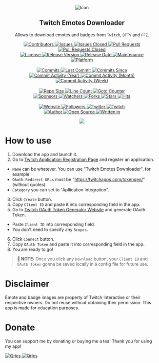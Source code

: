 <p align="center">
	<img alt="Icon" src="https://github.com/GreenComfyTea/Twitch-Emotes-Downloader/assets/30152047/44a7517c-abce-40d6-851f-957b376ae394" />
	<h2 align="center"><b>Twitch Emotes Downloader</b></h2>
	<p align="center">Allows to download emotes and badges from <code>Twitch</code>, <code>BTTV</code> and <code>FFZ</code>.</p>
</p>

<p align="center">
	<a href="https://github.com/greencomfytea/twitch-emotes-downloader/graphs/contributors">
		<img alt="Contributors" src="https://custom-icon-badges.demolab.com/github/contributors/greencomfytea/twitch-emotes-downloader?logo=person-add" />
	</a>
	<a href="https://github.com/greencomfytea/twitch-emotes-downloader/issues">
		<img alt="Issues" src="https://custom-icon-badges.demolab.com/github/issues/greencomfytea/twitch-emotes-downloader?logo=issue-opened" />
	</a>
	<a href="https://github.com/greencomfytea/twitch-emotes-downloader/issues">
		<img alt="Issues Closed" src="https://custom-icon-badges.demolab.com/github/issues-closed/greencomfytea/twitch-emotes-downloader?logo=issue-closed" />
	</a>
	<a href="https://github.com/greencomfytea/twitch-emotes-downloader/pulls">
		<img alt="Pull Requests" src="https://custom-icon-badges.demolab.com/github/issues-pr/greencomfytea/twitch-emotes-downloader?logo=git-pull-request" />
	</a>
	<a href="https://github.com/greencomfytea/twitch-emotes-downloader/pulls">
		<img alt="Pull Requests Closed" src="https://custom-icon-badges.demolab.com/github/issues-pr-closed/greencomfytea/twitch-emotes-downloader?logo=git-pull-request-closed" />
	</a>
	<br>
	<a href="https://github.com/greencomfytea/twitch-emotes-downloader/blob/main/LICENSE">
		<img alt="License" src="https://custom-icon-badges.demolab.com/github/license/greencomfytea/twitch-emotes-downloader?logo=law" />
	</a>
	<a href="https://github.com/greencomfytea/twitch-emotes-downloader/releases">
		<img alt="Release Version" src="https://custom-icon-badges.demolab.com/github/v/release/greencomfytea/twitch-emotes-downloader?logo=tag" />
	</a>
	<a href="https://github.com/greencomfytea/twitch-emotes-downloader/releases">
		<img alt="Release Date" src="https://custom-icon-badges.demolab.com/github/release-date/greencomfytea/twitch-emotes-downloader?logo=clock" />
	</a>
	<a href="">
		<img alt="Maintenance" src="https://custom-icon-badges.demolab.com/maintenance/yes/2023?logo=tools" />
	</a>
	<br>
	<a href="">
		<img alt="Platform" src="https://custom-icon-badges.demolab.com/badge/platform-win x86 | win x64 | win arm32 | osx x64 | linux x64 | linux arm-blue?logo=device-desktop" />
	</a>
	<br>
	<br>
	<a href="https://github.com/greencomfytea/twitch-emotes-downloader/commits/main">
		<img alt="Commits" src="https://custom-icon-badges.demolab.com/github/commit-activity/t/greencomfytea/twitch-emotes-downloader?logo=git-commit" />
	</a>
	<a href="https://github.com/greencomfytea/twitch-emotes-downloader/commits/main">
		<img alt="Last Commit" src="https://custom-icon-badges.demolab.com/github/last-commit/greencomfytea/twitch-emotes-downloader?logo=git-commit" />
	</a>
	<a href="https://github.com/greencomfytea/twitch-emotes-downloader/commits/main">
		<img alt="Commits Since" src="https://custom-icon-badges.demolab.com/github/commits-since/greencomfytea/twitch-emotes-downloader/latest?logo=git-commit" />
	</a>
	<br>
	<a href="https://github.com/greencomfytea/twitch-emotes-downloader/graphs/commit-activity">
		<img alt="Commit Activity (Year)" src="https://custom-icon-badges.demolab.com/github/commit-activity/y/greencomfytea/twitch-emotes-downloader?logo=pulse" />
	</a>
	<a href="https://github.com/greencomfytea/twitch-emotes-downloader/graphs/commit-activity">
		<img alt="Commit Activity (Month)" src="https://custom-icon-badges.demolab.com/github/commit-activity/m/greencomfytea/twitch-emotes-downloader?logo=pulse" />
	</a>
	<a href="https://github.com/greencomfytea/twitch-emotes-downloader/graphs/commit-activity">
		<img alt="Commit Activity (Week)" src="https://custom-icon-badges.demolab.com/github/commit-activity/w/greencomfytea/twitch-emotes-downloader?logo=pulse" />
	</a>
	<br>
	<br>
	<a href="">
		<img alt="Repo Size" src="https://custom-icon-badges.demolab.com/github/repo-size/greencomfytea/twitch-emotes-downloader?logo=database" />
	</a>
	<a href="">
		<img alt="Line Count" src="https://sloc.xyz/github/greencomfytea/twitch-emotes-downloader" />
	</a>
	<a href="">
		<img alt="Goto Counter" src="https://custom-icon-badges.demolab.com/github/search/greencomfytea/twitch-emotes-downloader/goto?logo=git-compare" />
	</a>
	<br>
	<a href="https://github.com/sponsors/greencomfytea">
		<img alt="Sponsors" src="https://custom-icon-badges.demolab.com/github/sponsors/greencomfytea?logo=heart" />
	</a>
	<a href="https://github.com/GreenComfyTea/twitch-emotes-downloader/watchers">
		<img alt="Watchers" src="https://custom-icon-badges.demolab.com/github/watchers/greencomfytea/twitch-emotes-downloader?logo=eye" />
	</a>
	<a href="https://github.com/greencomfytea/twitch-emotes-downloader/forks">
		<img alt="Forks" src="https://custom-icon-badges.demolab.com/github/forks/greencomfytea/twitch-emotes-downloader?logo=repo-forked" />
	</a>
	<a href="https://github.com/greencomfytea/twitch-emotes-downloader/stargazers">
		<img alt="Stars" src="https://custom-icon-badges.demolab.com/github/stars/greencomfytea/twitch-emotes-downloader?logo=star" />
	</a>
	<a href="https://github.com/greencomfytea/twitch-emotes-downloader/graphs/traffic">
		<img alt="Hits" src="https://custom-icon-badges.demolab.com/endpoint?url=https://hits.dwyl.com/greencomfytea/twitch-emotes-downloader.json?color=blue&logo=eye" />
	</a>
	<br>
	<br>
	<a href="https://twitch.tv">
		<img alt="Website" src="https://custom-icon-badges.demolab.com/website?down_color=red&down_message=down&up_color=brightgreen&up_message=up&logo=link&url=https://twitch.tv" />
	</a>
	<a href="https://github.com/greencomfytea?tab=followers">
		<img alt="Followers" src="https://custom-icon-badges.demolab.com/github/followers/greencomfytea?logo=people" />
	</a>
	<a href="https://twitter.com/greencomfytea">
		<img alt="Twitter" src="https://img.shields.io/twitter/follow/greencomfytea?logo=twitter" />
	</a>
	<a href="https://www.twitch.tv/greencomfytea">
		<img alt="Twitch" src="https://img.shields.io/twitch/status/greencomfytea?logo=twitch" />
	</a>
	<br>
	<a href="https://github.com/greencomfytea">
		<img alt="Author" src="https://custom-icon-badges.demolab.com/badge/author-GreenComfyTea-green?logo=person" />
	</a>
	<a href="https://github.com/topics/open-source">
		<img alt="Open Source" src="https://img.shields.io/badge/open%20source-%20yes-brightgreen?logo=openvpn" />
	</a>
	<a href="https://learn.microsoft.com/en-us/dotnet/csharp/">
		<img alt="Written in" src="https://custom-icon-badges.demolab.com/badge/written in-c%23-178600?logo=terminal" />
	</a>
</p>

<p align="center">
	<a>
		<img align="center" src="https://i.imgur.com/7cUsek1.png" />
	</a>
</p>

# How to use
1. Download the app and launch it.
2. Go to [Twitch Application Registration Page](https://dev.twitch.tv/console/apps/create) and register an application.
  * `Name` can be whatever. You can use "Twitch Emotes Downloader", for example.
  * `OAuth Redirect URLs` must be "https://twitchapps.com/tokengen/" (without quotes).
  * `Category` you can set to "Apllication Integration".
3. Click `Create` button.
4. Copy `Client ID` and paste it into corresponding field in the app.
5. Go to [Twitch OAuth Token Generator Website](https://twitchapps.com/tokengen/) and generate OAuth Token.
  * Paste `Client ID` into corresponding field.
  * You don't need to specify any `Scopes`.
6. Click `Connect` button.
7. Copy `OAuth Token` and paste it into corresponding field in the app.
5. You are ready to go!

>**:pushpin: NOTE:**   Once you click any `Download` button, your `Client ID` and `OAuth Token` gonna be saved locally in a config file for future use.

# Disclaimer
Emote and badge images are property of Twitch Interactive or their respective owners. Do not reuse without obtaining their permission. This app is made for education purposes.
# Donate

You can support me by donating or buying me a tea! Thank you for using my app!

 <a href="https://streamelements.com/greencomfytea/tip">
  <img alt="Qries" src="https://panels-images.twitch.tv/panel-48897356-image-c6155d48-b689-4240-875c-f3141355cb56">
</a>
<a href="https://ko-fi.com/greencomfytea">
  <img alt="Qries" src="https://panels-images.twitch.tv/panel-48897356-image-c2fcf835-87e4-408e-81e8-790789c7acbc">
</a>
